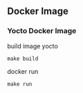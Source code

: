 ## Docker Image

### Yocto Docker Image


build image yocto
```
make build
```

docker run
```
make run
```

